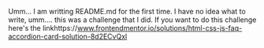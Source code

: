 Umm... I am writting README.md for the first time. I have no idea what to write, umm.... this was a challenge that I did. If you want to do this challenge here's the linkhttps://www.frontendmentor.io/solutions/html-css-js-faq-accordion-card-solution-8d2ECvQxl
